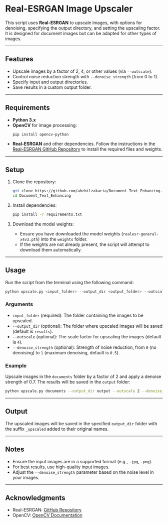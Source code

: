 # Real-ESRGAN Image Upscaler

This script uses **Real-ESRGAN** to upscale images, with options for denoising, specifying the output directory, and setting the upscaling factor. It is designed for document images but can be adapted for other types of images.

---

## Features

- Upscale images by a factor of 2, 4, or other values (via `--outscale`).
- Control noise reduction strength with `--denoise_strength` (from 0 to 1).
- Specify input and output directories.
- Save results in a custom output folder.

---

## Requirements

- **Python 3.x**
- **OpenCV** for image processing:
  ```bash
  pip install opencv-python
  ```
- **Real-ESRGAN** and other dependencies. Follow the instructions in the [Real-ESRGAN GitHub Repository](https://github.com/xinntao/Real-ESRGAN) to install the required files and weights.

---

## Setup

1. Clone the repository:
   ```bash
   git clone https://github.com/ahrbilzakaria/Document_Text_Enhancing.git
   cd Document_Text_Enhancing
   ```

2. Install dependencies:
   ```bash
   pip install -r requirements.txt
   ```

3. Download the model weights:
   - Ensure you have downloaded the model weights (`realesr-general-x4v3.pth`) into the `weights` folder.
   - If the weights are not already present, the script will attempt to download them automatically.

---

## Usage

Run the script from the terminal using the following command:

```bash
python upscale.py <input_folder> --output_dir <output_folder> --outscale <upscale_factor> --denoise_strength <noise_strength>
```

### Arguments

- `input_folder` (required): The folder containing the images to be upscaled.
- `--output_dir` (optional): The folder where upscaled images will be saved (default is `results`).
- `--outscale` (optional): The scale factor for upscaling the images (default is `4`).
- `--denoise_strength` (optional): Strength of noise reduction, from `0` (no denoising) to `1` (maximum denoising, default is `0.5`).

### Example

Upscale images in the `documents` folder by a factor of 2 and apply a denoise strength of 0.7. The results will be saved in the `output` folder:

```bash
python upscale.py documents --output_dir output --outscale 2 --denoise_strength 0.7
```

---

## Output

The upscaled images will be saved in the specified `output_dir` folder with the suffix `_upscaled` added to their original names.

---

## Notes

- Ensure the input images are in a supported format (e.g., `.jpg`, `.png`).
- For best results, use high-quality input images.
- Adjust the `--denoise_strength` parameter based on the noise level in your images.

---

## Acknowledgments

- Real-ESRGAN: [GitHub Repository](https://github.com/xinntao/Real-ESRGAN)
- OpenCV: [OpenCV Documentation](https://docs.opencv.org/)
